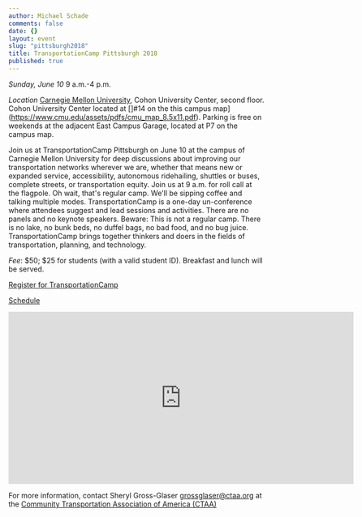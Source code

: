 ```yaml
---
author: Michael Schade
comments: false
date: {}
layout: event
slug: "pittsburgh2018"
title: TransportationCamp Pittsburgh 2018
published: true
---
```

*Sunday, June 10*
9 a.m.-4 p.m.

*Location* [Carnegie Mellon University](https://www.cmu.edu/), Cohon University Center, second floor. Cohon University Center located at []#14 on the this campus map](https://www.cmu.edu/assets/pdfs/cmu_map_8.5x11.pdf). Parking is free on weekends at the adjacent East Campus Garage, located at P7 on the campus map.

Join us at TransportationCamp Pittsburgh on June 10 at the campus of Carnegie Mellon University for deep discussions about improving our transportation networks wherever we are, whether that means new or expanded service, accessibility, autonomous ridehailing, shuttles or buses, complete streets, or transportation equity. Join us at 9 a.m. for roll call at the flagpole. Oh wait, that's regular camp. We'll be sipping coffee and talking multiple modes. TransportationCamp is a one-day un-conference where attendees suggest and lead sessions and activities. There are no panels and no keynote speakers. Beware: This is not a regular camp. There is no lake, no bunk beds, no duffel bags, no bad food, and no bug juice. TransportationCamp brings together thinkers and doers in the fields of transportation, planning, and technology.

*Fee*: $50; $25 for students (with a valid student ID). Breakfast and lunch will be served.

[Register for TransportationCamp](http://www.cvent.com/d/stqbwp)

[Schedule](http://web1.ctaa.org/webmodules/webarticles/anmviewer.asp?a=5178&z=153)

<iframe src="https://www.google.com/maps/embed?pb=!1m14!1m8!1m3!1d12145.758546488696!2d-79.9420112!3d40.4434055!3m2!1i1024!2i768!4f13.1!3m3!1m2!1s0x0%3A0x16b3417bd3538dfb!2sJared+L.+Cohon+University+Center!5e0!3m2!1sen!2sus!4v1519402526695" width="680" height="340" frameborder="0" style="border:0" allowfullscreen></iframe>

For more information, contact Sheryl Gross-Glaser <grossglaser@ctaa.org> at the [Community Transportation Association of America (CTAA)](http://ctaa.org/)
